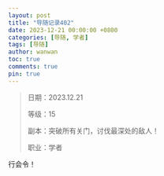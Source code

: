 ```yaml
---
layout: post
title: "导随记录402"
date: 2023-12-21 00:00:00 +0800
categories: [导随, 学者]
tags: [导随]
author: wanwan
toc: true
comments: true
pin: true
---
```

> 日期：2023.12.21
>
> 等级：15
>
> 副本：突破所有关门，讨伐最深处的敌人！
>
> 职业：学者

行会令！